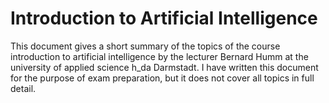 # Introduction to Artificial Intelligence

This document gives a short summary of the topics of the course introduction to artificial intelligence by the lecturer Bernard Humm at the university of applied science h_da Darmstadt. I have written this document for the purpose of exam preparation, but it does not cover all topics in full detail.

